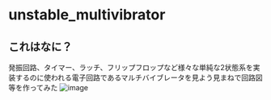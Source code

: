 # unstable_multivibrator

## これはなに？
発振回路、タイマー、ラッチ、フリップフロップなど様々な単純な2状態系を実装するのに使われる電子回路であるマルチバイブレータを見よう見まねで回路図等を作ってみた
![image](https://user-images.githubusercontent.com/60972444/170849826-7817dd0d-7fbd-492d-a7dd-7389186e9a2e.png)
